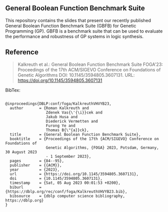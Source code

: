 ## General Boolean Function Benchmark Suite 

This repository contains the slides that present our recently published General Boolean Function Benchmark Suite (GBFB) for Genetic Programming (GP). GBFB is a benchmark suite that
can be used to evaluate the performance and robustness of GP systems in logic synthesis.

## Reference

> Kalkreuth et al.: General Boolean Function Benchmark Suite
> FOGA'23: Proceedings of the 17th ACM/SIGEVO Conference on Foundations of Genetic Algorithms
> DOI: 10.1145/3594805.3607131.
> URL: https://doi.org/10.1145/3594805.3607131


BibTex:

```

@inproceedings{DBLP:conf/foga/KalkreuthVHVYB23,
  author       = {Roman Kalkreuth and
                  Zdenek Vas{\'{\i}}cek and
                  Jakub Husa and
                  Diederick Vermetten and
                  Furong Ye and
                  Thomas B{\"{a}}ck},
  title        = {General Boolean Function Benchmark Suite},
  booktitle    = {Proceedings of the 17th {ACM/SIGEVO} Conference on Foundations of
                  Genetic Algorithms, {FOGA} 2023, Potsdam, Germany, 30 August 2023
                  - 1 September 2023},
  pages        = {84--95},
  publisher    = {{ACM}},
  year         = {2023},
  url          = {https://doi.org/10.1145/3594805.3607131},
  doi          = {10.1145/3594805.3607131},
  timestamp    = {Sat, 05 Aug 2023 00:01:53 +0200},
  biburl       = {https://dblp.org/rec/conf/foga/KalkreuthVHVYB23.bib},
  bibsource    = {dblp computer science bibliography, https://dblp.org}
}

```

